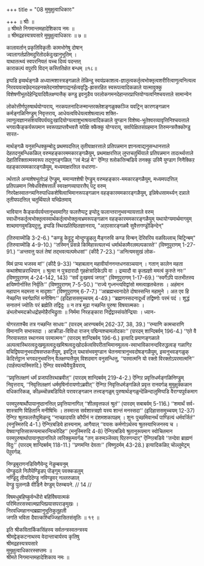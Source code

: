 +++
title = "08 मुमुक्षुत्वाधिकारः"

+++
॥ श्रीः ॥  
॥ श्रीमते निगमान्तमहादेशिकाय नमः ॥  
॥ श्रीमद्रहस्यत्रयसारे मुमुक्षुत्वाधिकारः ॥ ७ ॥  
   
कालावर्तान् प्रकृतिविकृतीः कामभोगेषु दोषान्  
ज्वालागर्तप्रतिमदुरितोदर्कदुःखानुभूतिम् ।  
याथातत्थ्यं स्वपरनियतं यच्च दिव्यं पदन्तत्  
काराकल्पं वपुरपि विदन् कस्तितिक्षेत बन्धम् ॥१८॥

इप्पडि इव्वर्थङ्गळै अध्यात्मशास्त्रङ्गळाले तॆळिन्दु स्वयंप्रकाशत्व-ज्ञातृत्वकर्तृत्वभोक्तृत्वशरीरित्वाणुत्वनित्यत्व निरवयवत्वछेदनदहनक्लेदनशोषणाद्यनर्हत्ववृद्धि-ह्रासरहित स्वरूपत्वादिकळाले यात्मावुक्कु विशेषणीभूतदेहेन्द्रियादिवैलक्ष्ण्यत्तैक् कण्डु इवनुडैय परलोकगमनदेहान्तरप्राप्तियोग्यत्वनिश्चयत्ताले सामान्येन

लोकोत्तीर्णपुरुषार्थयोग्यराय्, नरकपतनादिजन्मान्तरक्लेशङ्गळुक्कञ्जि यवट्रिन् कारणङ्गळान कर्मङ्गळिनिण्ड्रुम् निवृत्तराय्, आधेयत्वविधेयत्वशेषत्वाल्प शक्ति-त्वाणुत्वज्ञानसंशयविपर्ययदुःखादियोग्यत्वाशुभाश्रयत्वादिकळाले युण्डान विशेष्य-भूतेश्वरव्यावृत्तिनिश्चयत्ताले भगवत्कैङ्कर्यरूपमान स्वरूपप्राप्तवैभवत्तै यपेक्षि क्कैक्कु योग्यराय्, सर्वापेक्षितसंग्रहमान तिरुमन्त्रत्तैक्कॊण्डु सारत-

मार्थङ्गळै यनुसन्धिक्कुम्बोदु प्रथमपदत्तिल् तृतीयाक्षरत्ताले प्रतिपन्नमान ज्ञानत्वाद्यनुसन्धानत्ताले देहतदनुबन्धिकळिल् वरुमहङ्कारममकारङ्गळैयुम्, प्रथमाक्षरत्तिल् लुप्तचतुर्थियाले प्रतिपन्नमान तादर्त्थ्यत्ताले देहातिरिक्तात्मस्वरूप तद्गुणङ्गळिल् ‘‘त्वं मेऽहं मे’’ ऎन्गिऱ श्लोकत्तिन्बडिये तनक्कु उरिमै युण्डाग निनैक्किऱ वहङ्कारममकारङ्गळैयुम्, मध्यमाक्षरत्तिल वधारणा-

र्त्थत्ताले अन्यशेषभूतोऽहं ऎण्ड्रुम्, ममान्यश्शेषी ऎण्ड्रुम् वरुमहङ्कार-ममकारङ्गळैयुम्, मध्यमपदत्तिल् प्रतिपन्नमान निषेधविशेषत्ताले स्वरक्षणव्यापारत्तैप् पट्र वरुम् निरपेक्षस्वातन्त्र्यनिरुपाधिकशेषित्वाभिमानरूपङ्गळान वहङ्कारममकारङ्गळैयुम्, इन्निषेधसामर्थ्यन् दन्नाले तृतीयपदत्तिल् चतुर्थियाले यभिप्रेतमाय्

भावियान कैङ्कर्यपर्यन्तानुभवमागिऱ फलत्तैप्पट्र इप्पोदु फलान्तरानुभवन्यायत्ताले वरुम् स्वाधीनकर्तृत्वभोक्तृत्वस्वार्थकर्तृत्वभोक्तृत्वभ्रमरूपङ्गळान वहङ्कारममकारङ्गळैयुम् यथायोग्यमार्थमागवुम् शाब्दमागवुमडियऱुत्तु, इप्पडि स्थिरप्रतिष्ठितज्ञानराय्, "अऱ्‌पसारङ्गळवै सुवैत्तगण्ड्रॊऴिन्देन्"

(तिरुवाय्मॊऴि 3-2-6.) "कण्डु केट्टुट्रु मोन्दुण्डुऴलु मैङ्गरुवि कण्ड विन्बन् दॆरिवरिय वळविल्लाच् चिट्रिन्बम्" (तिरुवाय्मॊऴि 4-9-10.) ‘‘तस्मिन् प्रसन्ने किमिहास्त्यलभ्यं धर्मार्थकामैरलमल्पकास्ते’’ (विष्णुपुराणम् 1-27-91.) ‘‘अन्तवत्तु फलं तेषां तद्भवत्यल्पमेधसां’’ (कीदै 7-23.) ‘‘अनित्यमसुखं लोक-

मिमं प्राप्य भजस्व मां’’ (कीदै 9-33) ‘‘महाबलान् महावीर्याननन्तधनसञ्चयान् । गतान् कालेन महता कथाशेषान्नराधिपान् ॥ श्रुत्वा न पुत्रदारादौ गृहक्षेत्रादिकेऽपि वा । द्रव्यादौ वा कृतप्रज्ञो ममत्वं कुरुते नरः’’ (विष्णुपुराणम् 4-24-142, 143) ‘‘सर्वं दुःखमयं जगत्’’ (विष्णुपुराणम् 1-17-69.) ‘‘स्वर्गेऽपि पातभीतस्य क्षयिष्णोर्नास्ति निर्वृतिः’’ (विष्णुपुराणम् 7-5-50.) ‘‘राज्ये गृध्नन्त्यविद्वांसो ममत्वाहृतचेतसः । अहंमान महापान मदमत्ता न मादृशाः’’ (विष्णुपुराणम् 6-7-7.) ‘‘आब्रह्मभवनादेते दोषास्सन्ति महामुने । अत एव हि नेच्छन्ति स्वर्गप्राप्तिं मनीषिणः’’ (इदिहाससमुच्चयम् 4-49.) ‘‘ब्रह्मणस्सदनादूर्ध्वं तद्विष्णोः परमं पदं । शुद्धं सनातनं ज्योतिः परं ब्रह्मेति तद्विदुः ॥ न तत्र मूढा गच्छन्ति पुरुषा विषयात्मकाः । डंभलोभमदक्रोधद्रोहमोहैरभिद्रुताः ॥ निर्ममा निरहङ्कारा निर्द्वंद्वास्संयतेन्द्रियाः । ध्यान-

योगरताश्चैव तत्र गच्छन्ति साधवः’’ (पारदम् आरण्यबर्वम् 262-37, 38, 39.) ‘‘रम्याणि कामचाराणि विमानानि सभास्तदा । आक्रीडा-विविधा राजन् पद्मिन्यश्चामलोदकाः’’ (पारदम् शान्दिबर्वम् 196-4.) ‘‘एते वै निरयास्तात स्थानस्य परमात्मनः’’ (पारदम् शान्दिबर्वम् 196-6.) इत्यादि प्रमाणङ्गळाले अल्पत्वास्थिरत्वदुःखमूलत्वदुःखमिश्रत्वदुःखोदर्कत्वविपरीताभिमानमूलत्व-स्वाभाविकानन्दविरुद्धत्वङ् गळागिऱ वचिद्विषयानुभवदोषसप्तकत्तैयुम्, इवट्रिल् यथासंभवमुण्डान चेतनमात्रानुभवदोषङ्गळैयुम्, इव्वनुभवङ्गळुक् कॆदिर्त्तट्टान भगवदनुभवत्तिन् वैलक्षण्यत्तैयुम् विशदमाग वनुसन्धित्तु, ‘‘परमात्मनि यो रक्तो विरक्तोऽपरमात्मनि’’ (पार्हस्पत्यस्मिरुदि.) ऎन्गिऱ ववस्थैयैयुडैयराय्,

‘‘प्रवृत्तिलक्षणं धर्मं प्रजापतिरथाब्रवीत्’’ (पारदम् शान्दिबर्वम् 219-4-2.) ऎन्गिऱ प्रवृत्तिधर्मङ्गळिनिण्ड्रुम् निवृत्तराय्, ‘‘निवृत्तिलक्षणं धर्ममृषिर्नारायणोऽब्रवीत्’’ ऎन्गिऱ निवृत्तिधर्मङ्गळिले प्रवृत्त रानवर्गळ् मुमुक्षुक्कळान वधिकारिकळ्, कीऴ्च्चॊन्नबडियिले परावरङ्गळान तत्त्वङ्गळुम् पुरुषार्थङ्गळुन्दॆळिन्दालुमिप्पडि वैराग्यपूर्वकमाग

परमपुरुषार्थोपायानुष्ठानत्तिल् प्रवृत्तियानागिल् ‘‘शीलवृत्तफलं श्रुतं’’ (पारदम् सबाबर्वम् 5-116.) ‘‘शमार्थं सर्व-शास्त्राणि विहितानि मनीषिभिः । तस्मात्स सर्वशास्त्रज्ञो यस्य शान्तं मनस्सदा’’ (इदिहाससमुच्चयम् 12-37) ऎन्गिऱ श्रुतफलत्तैयुमिऴन्दु ‘‘नाच्छादयति कौपीनं न दंशमशकापहम् । शुनः पुच्छमिवानर्थं पाण्डित्यं धर्मवर्जितं’’ (मनुस्मिरुदि 4-1.) ऎन्गिऱबडिये हास्यनाम्. आगैयाल् ‘‘वयसः कर्मणोऽर्थस्य श्रुतस्याभिजनस्य च । वेषवाग्वृत्तिसारूप्यमाचरन्विचरेदिह’’ (मनुस्मिरुदि 4-8) ऎन्गिऱबडिये श्रुतानुरूपमाग स्वोचितमान परमपुरुषार्थापायानुष्ठानत्तिले त्वरिक्कुमवर्गळ् "तन् करुमञ्जॆय्यप् पिऱरुगन्दार्" ऎन्गिऱबडिये ‘‘तन्देवा ब्राह्मणं विदुः’’ (पारदम् शान्दिबर्वम् 118-11.) ‘‘प्रणमन्ति देवताः’’ (विष्णुदर्मम् 43-28.) इत्यादिकळिऱ्‌ चॊल्लुमेट्रम् पॆऱुवर्गळ्.

निण्ड्रबुराणनडियिणैयेन्दु नॆडुम्बयनुम्  
पॊण्ड्रुदले निलैयॆण्ड्रिडप् पॊङ्गुम् पवक्कडलुम्  
नण्ड्रिदु तीयदिदॆण्ड्रु नविण्ड्रवर् नल्लरुळाल्  
वॆण्ड्रु पुलन्गळै वीडिनै वेण्डुम् पॆरुम्बयने. // 14 //

विषमधुबहिष्कुर्वन्धीरो बहिर्विषयात्मकं  
परिमितरसस्वात्मप्राप्तिप्रयासपराङ्मुखः ।   
निरवधिमहानन्दब्रह्मानुभूतिकुतूहली  
जगति भविता दैवात्कश्चिज्जिहासितसंसृतिः ॥ १९ ॥  
  
  
इति श्रीकवितार्किकसिंहस्य सर्वतन्त्रस्वतन्त्रस्य  
श्रीमद्वेङ्कटनाथस्य वेदान्ताचार्यस्य कृतिषु  
श्रीमद्रहस्यत्रयसारे  
मुमुक्षुत्वाधिकारस्सप्तमः ॥  
श्रीमते निगमान्तमहादेशिकाय नमः ॥